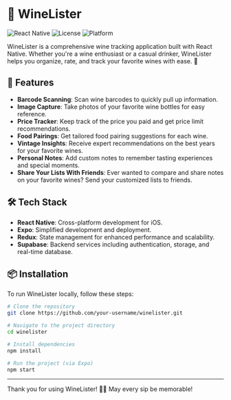 # 🍷 WineLister

![React Native](https://img.shields.io/badge/React%20Native-v1.0.0-blue.svg)
![License](https://img.shields.io/badge/license-Commercial-red.svg)
![Platform](https://img.shields.io/badge/platform-iOS-lightgrey.svg)

WineLister is a comprehensive wine tracking application built with React Native. Whether you're a wine enthusiast or a casual drinker, WineLister helps you organize, rate, and track your favorite wines with ease. 📲

## 🚀 Features

- **Barcode Scanning**: Scan wine barcodes to quickly pull up information.  
- **Image Capture**: Take photos of your favorite wine bottles for easy reference.  
- **Price Tracker**: Keep track of the price you paid and get price limit recommendations.  
- **Food Pairings**: Get tailored food pairing suggestions for each wine.  
- **Vintage Insights**: Receive expert recommendations on the best years for your favorite wines.  
- **Personal Notes**: Add custom notes to remember tasting experiences and special moments.  
- **Share Your Lists With Friends**: Ever wanted to compare and share notes on your favorite wines? Send your customized lists to friends.

## 🛠️ Tech Stack

- **React Native**: Cross-platform development for iOS.
- **Expo**: Simplified development and deployment.
- **Redux**: State management for enhanced performance and scalability.
- **Supabase**: Backend services including authentication, storage, and real-time database.

## 📦 Installation

To run WineLister locally, follow these steps:

```bash
# Clone the repository
git clone https://github.com/your-username/winelister.git

# Navigate to the project directory
cd winelister

# Install dependencies
npm install

# Run the project (via Expo)
npm start
```

---
Thank you for using WineLister! 🍇🍾 May every sip be memorable!